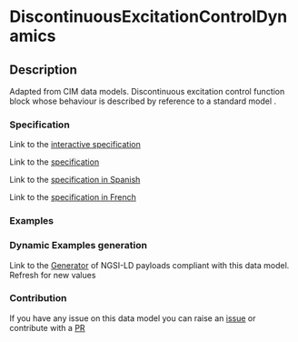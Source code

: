 # DiscontinuousExcitationControlDynamics

## Description 

Adapted from CIM data models. Discontinuous excitation control function block whose behaviour is described by reference to a standard model .
### Specification

Link to the [interactive specification](https://swagger.lab.fiware.org/?url=https://smart-data-models.github.io/dataModel.EnergyCIM/DiscontinuousExcitationControlDynamics/swagger.yaml)

Link to the [specification](https://smart-data-models.github.io/dataModel.EnergyCIM/DiscontinuousExcitationControlDynamics/doc/spec.md)

Link to the [specification in Spanish](https://smart-data-models.github.io/dataModel.EnergyCIM/DiscontinuousExcitationControlDynamics/doc/spec_ES.md)

Link to the [specification in French](https://smart-data-models.github.io/dataModel.EnergyCIM/DiscontinuousExcitationControlDynamics/doc/spec_FR.md)
### Examples
### Dynamic Examples generation

Link to the [Generator](https://smartdatamodels.org/extra/ngsi-ld_generator_v0.91.php?schemaUrl=https://raw.githubusercontent.com/smart-data-models/dataModel.EnergyCIM/master/DiscontinuousExcitationControlDynamics/schema.json&email=info@smartdatamodels.org) of NGSI-LD payloads compliant with this data model. Refresh for new values
### Contribution

 If you have any issue on this data model you can raise an [issue](https://github.com/smart-data-models/dataModel.EnergyCIM/issues)  or contribute with a [PR](https://github.com/smart-data-models/dataModel.EnergyCIM/pulls)
